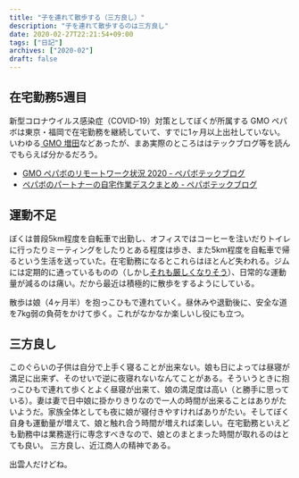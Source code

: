 ```yaml
---
title: "子を連れて散歩する（三方良し）"
description: "子を連れて散歩するのは三方良し"
date: 2020-02-27T22:21:54+09:00
tags: ["日記"]
archives: ["2020-02"]
draft: false
---
```


## 在宅勤務5週目
新型コロナウイルス感染症（COVID-19）対策としてぼくが所属する GMO ペパボは東京・福岡で在宅勤務を継続していて、すでに1ヶ月以上出社していない。いわゆる[ GMO 増田](https://anond.hatelabo.jp/20200217005231)などあったが、まあ実際のところははテックブログ等を読んでもらえば分かるだろう。

- [GMO ペパボのリモートワーク状況 2020 - ペパボテックブログ](https://tech.pepabo.com/2020/02/20/pepabo-wfh-2020/)
- [ペパボのパートナーの自宅作業デスクまとめ - ペパボテックブログ](https://tech.pepabo.com/2020/02/06/our-home-desk/)

## 運動不足
ぼくは普段5km程度を自転車で出勤し、オフィスではコーヒーを注いだりトイレに行ったりミーティングをしたりとある程度は歩き、また5km程度を自転車で帰るという生活を送っていた。在宅勤務になるとこれらはほとんど失われる。ジムには定期的に通っているものの（しかし[それも厳しくなりそう](https://www.fnn.jp/posts/00432845CX/202002262325_CX_CX)）、日常的な運動量が減るのは痛い。だから最近は積極的に散歩をするようにしている。

散歩は娘（4ヶ月半）を抱っこひもで連れていく。昼休みや退勤後に、安全な道を7kg弱の負荷をかけて歩く。これがなかなか楽しいし役にも立つ。

## 三方良し
このぐらいの子供は自分で上手く寝ることが出来ない。娘も日によっては昼寝が満足に出来ず、そのせいで逆に夜寝れないなんてことがある。そういうときに抱っこひもで連れて歩くとよく昼寝が出来て、娘の満足度は高い（と勝手に思っている）。妻は妻で日中娘に掛かりきりなので一人の時間が出来ることはありがたいようだ。家族全体としても夜に娘が寝付きやすければありがたい。そしてぼく自身も運動量が増えて、娘と触れ合う時間が増えれば楽しい。在宅勤務といえども勤務中は業務遂行に専念すべきなので、娘とのまとまった時間が取れるのはとても良い。
三方良し、近江商人の精神である。

出雲人だけどね。
